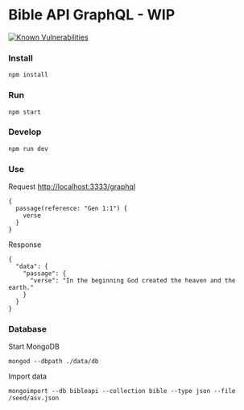 # Bible API GraphQL - WIP

[![Known Vulnerabilities](https://snyk.io/test/github/bibleapi/bibleapi-graphql/badge.svg)](https://snyk.io/test/github/bibleapi/bibleapi-graphql)

### Install

```
npm install
```

### Run

```
npm start
```

### Develop

```
npm run dev
```

### Use

Request [http://localhost:3333/graphql](http://localhost:3333/graphql)

```
{
  passage(reference: "Gen 1:1") {
    verse
  }
}
```

Response

```
{
  "data": {
    "passage": {
      "verse": "In the beginning God created the heaven and the earth."
    }
  }
}
```

### Database

Start MongoDB
```
mongod --dbpath ./data/db
```

Import data

```
mongoimport --db bibleapi --collection bible --type json --file /seed/asv.json
```
